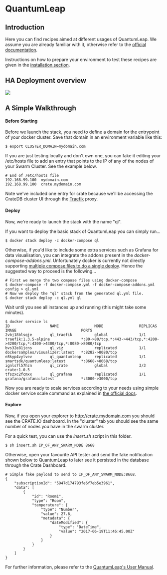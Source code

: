 # QuantumLeap


## Introduction
Here you can find recipes aimed at different usages of QuantumLeap. We assume you are already familiar with it, otherwise refer to the [official documentation](https://smartsdk.github.io/ngsi-timeseries-api/).

Instructions on how to prepare your environment to test these recipes are given in the [installation section](../../installation.md).


## HA Deployment overview

<img src='http://g.gravizo.com/g?
  digraph G {
      rankdir=LR;
      	compound=true;
      	node [shape="record" style="filled"];
      	splines=line;
      	Client [fillcolor="aliceblue"];
      	subgraph cluster {
      		label="3-Nodes Docker Swarm Cluster";
      		"Traefik" [fillcolor="aliceblue"];
      		"Swarm LB" [fillcolor="aliceblue"];
      		subgraph cluster_0 {
      			label="QuantumLeap";
                QL2 [fillcolor="aliceblue"];
                QL1 [fillcolor="aliceblue"];
                QL3 [fillcolor="aliceblue"];
      		}
      		subgraph cluster_1 {
      			label="CrateDB stack";
      			Crate1 [fillcolor="aliceblue"];
      			Crate2 [fillcolor="aliceblue"];
      			Crate3 [fillcolor="aliceblue"];
      		}
      		subgraph cluster_2 {
      			label="Grafana";
      			Grafana1 [fillcolor="aliceblue"];
      		}
      	}
      	Client -> "Swarm LB" [label="8668",lhead=cluster_0];
      	Client -> "Traefik" [label="4200",lhead=cluster_0];
      	Client -> "Grafana1" [label="3000",lhead=cluster_0];
      	"Swarm LB" -> {QL1,QL2,QL3};
      	Traefik -> Crate1 [lhead=cluster_1];
        Grafana1 -> Crate1 [lhead=cluster_1];
      	QL1 -> Crate1 [lhead=cluster_1];
      	QL2 -> Crate1 [lhead=cluster_1];
      	QL3 -> Crate1 [lhead=cluster_1];
      	Crate1 -> {Crate2, Crate3} [dir="both"];
        Crate2 -> {Crate3} [dir="both"];
  }
'>


## A Simple Walkthrough

#### Before Starting

Before we launch the stack, you need to define a domain for the entrypoint of your docker cluster. Save that domain in an environment variable like this:

    $ export CLUSTER_DOMAIN=mydomain.com

If you are just testing locally and don't own one, you can fake it editing your /etc/hosts file to add an entry that points to the IP of any of the nodes of your Swarm Cluster. See the example below.

    # End of /etc/hosts file
    192.168.99.100  mydomain.com
    192.168.99.100  crate.mydomain.com

Note we've included one entry for crate because we'll be accessing the CrateDB cluster UI through the [Traefik](https://traefik.io) proxy.

#### Deploy

Now, we're ready to launch the stack with the name "ql".

If you want to deploy the basic stack of QuantumLeap you can simply run...

    $ docker stack deploy -c docker-compose ql

Otherwise, if you'd like to include some extra services such as Grafana for data visualisation, you can integrate the addons present in the *docker-compose-addons.yml*. Unfortunately docker is currently not directly supporting [multiple compose files to do a single deploy](https://github.com/moby/moby/issues/30127). Hence the suggested way to proceed is the following...

    # First we merge the two compose files using docker-compose
    $ docker-compose -f docker-compose.yml -f docker-compose-addons.yml config > ql.yml
    # Now we deploy the "ql" stack from the generated ql.yml file.
    $ docker stack deploy -c ql.yml ql

Wait until you see all instances up and running (this might take some minutes).

    $ docker service ls
    ID                  NAME                MODE                REPLICAS            IMAGE                             PORTS
    2vbj18blsqje        ql_traefik          global              1/1                 traefik:1.3.5-alpine              *:80->80/tcp,*:443->443/tcp,*:4200->4200/tcp,*:4300->4300/tcp,*:8080->8080/tcp
    bvs32e81jcns        ql_viz              replicated          1/1                 dockersamples/visualizer:latest   *:8282->8080/tcp
    e8kyp4vylvev        ql_quantumleap      replicated          1/1                 smartsdk/quantumleap:latest       *:8668->8668/tcp
    ignls7l57hzn        ql_crate            global              3/3                 crate:1.0.5                       
    tfszxc2fcmxx        ql_grafana          replicated          1/1                 grafana/grafana:latest            *:3000->3000/tcp

Now you are ready to scale services according to your needs using simple docker service scale command as explained in [the official docs](https://docs.docker.com/engine/swarm/swarm-tutorial/scale-service/).

#### Explore

Now, if you open your explorer to http://crate.mydomain.com you should see the CRATE.IO dashboard. In the "cluster" tab you should see the same number of nodes you have in the swarm cluster.

For a quick test, you can use the *insert.sh* script in this folder.

    $ sh insert.sh IP_OF_ANY_SWARM_NODE 8668

Otherwise, open your favourite API tester and send the fake notification shown below to QuantumLeap to later see it persisted in the database through the Crate Dashboard.

    # Simple fake payload to send to IP_OF_ANY_SWARM_NODE:8668.
    {
        "subscriptionId": "5947d174793fe6f7eb5e3961",
        "data": [
            {
                "id": "Room1",
                "type": "Room",
                "temperature": {
                    "type": "Number",
                    "value": 27.6,
                    "metadata": {
                        "dateModified": {
                            "type": "DateTime",
                            "value": "2017-06-19T11:46:45.00Z"
                        }
                    }
                }
            }
        ]
    }

For further information, please refer to the [QuantumLeap's User Manual](https://smartsdk.github.io/ngsi-timeseries-api/).
